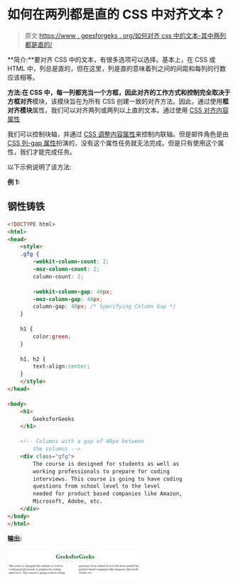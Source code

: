 # 如何在两列都是直的 CSS 中对齐文本？

> 原文:[https://www . geesforgeks . org/如何对齐 css 中的文本-其中两列都是直的/](https://www.geeksforgeeks.org/how-to-align-text-in-css-where-both-columns-are-straight/)

**简介:**要对齐 CSS 中的文本，有很多选项可以选择。基本上，在 CSS 或 HTML 中，列总是直的，但在这里，列是直的意味着列之间的间距和每列的行数应该相等。

**方法:**在 CSS 中，每一列都充当一个方框，因此对齐的工作方式和控制完全取决于**方框对齐**模块，该模块旨在为所有 CSS 创建一致的对齐方法。因此，通过使用**框对齐模块**属性，我们可以对齐两列或两列以上直的文本。通过使用 [CSS 对齐内容属性](https://www.geeksforgeeks.org/css-align-content-property/)

我们可以控制块轴，并通过 [CSS 调整内容属性](https://www.geeksforgeeks.org/css-justify-content-property/)来控制内联轴。但是邮件角色是由 [CSS 列-gap 属性](https://www.geeksforgeeks.org/css-column-gap-property/)扮演的，没有这个属性任务就无法完成。但是只有使用这个属性，我们才能完成任务。

以下示例说明了该方法:

**例 1:**

## 钢性铸铁

```html
<!DOCTYPE html>
<html>
<head>
    <style>
    .gfg {
        -webkit-column-count: 2;
        -moz-column-count: 2;
        column-count: 2;

        -webkit-column-gap: 40px;
        -moz-column-gap: 40px;
        column-gap: 40px; /* Specifying Column Gap */
    }

    h1 {
        color:green;
    }

    h1, h2 {
        text-align:center;
    }
    </style>
</head>

<body>
    <h1>
        GeeksforGeeks
    </h1>

    <!-- Columns with a gap of 40px between
        the columns -->
    <div class="gfg">
        The course is designed for students as well as
        working professionals to prepare for coding
        interviews. This course is going to have coding
        questions from school level to the level
        needed for product based companies like Amazon,
        Microsoft, Adobe, etc.
    </div>
</body>
</html>                    
```

**输出:**

![](img/01db9bf0497b54240a63b61cd02c0e45.png)